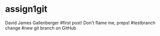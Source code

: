 # assign1git
David James Gallenberger
#first post! Don't flame me, preps!
#testbranch change
#new git branch on GitHub

